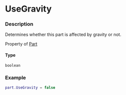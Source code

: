 # UseGravity
### Description
Determines whether this part is affected by gravity or not.

Property of [Part](/classes/Part/)

#### Type
`boolean`

### Example
```lua
part.UseGravity = false
```
